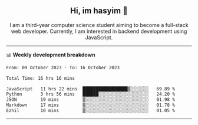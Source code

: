 <h2 align="center"> Hi, im hasyim 👋 </h2>

<p align="center"> I am a third-year computer science student aiming to become a full-stack web developer. Currently, I am interested in backend development using JavaScript. </p>

---

<!--
**hasyimashari/hasyimashari** is a ✨ _special_ ✨ repository because its `README.md` (this file) appears on your GitHub profile.

Here are some ideas to get you started:

- 🔭 I’m currently working on ...
- 🌱 I’m currently learning ...
- 👯 I’m looking to collaborate on ...
- 🤔 I’m looking for help with ...
- 💬 Ask me about ...
- 📫 How to reach me: ...
- 😄 Pronouns: ...
- ⚡ Fun fact: ...
-->

📊 **Weekly development breakdown**

<!--START_SECTION:waka-->

```txt
From: 09 October 2023 - To: 16 October 2023

Total Time: 16 hrs 16 mins

JavaScript   11 hrs 22 mins  █████████████████▒░░░░░░░   69.89 %
Python       3 hrs 56 mins   ██████░░░░░░░░░░░░░░░░░░░   24.20 %
JSON         19 mins         ▒░░░░░░░░░░░░░░░░░░░░░░░░   01.98 %
Markdown     17 mins         ▒░░░░░░░░░░░░░░░░░░░░░░░░   01.78 %
Ezhil        10 mins         ▒░░░░░░░░░░░░░░░░░░░░░░░░   01.05 %
```

<!--END_SECTION:waka-->

---
